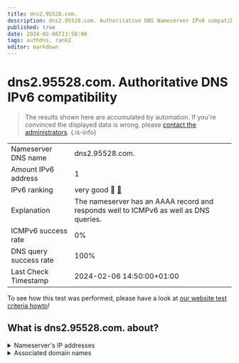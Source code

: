 ```yaml
---
title: dns2.95528.com.
description: dns2.95528.com. Authoritative DNS Nameserver IPv6 compatibility
published: true
date: 2024-02-06T13:50:00
tags: authdns, rank2
editor: markdown
---
```


# dns2.95528.com. Authoritative DNS IPv6 compatibility

> The results shown here are accumulated by automation. If you're convinced the displayed data is wrong, please [contact the administrators](/howto/chat). 
{.is-info}




|   |   |
| - | - |
| Nameserver DNS name | dns2.95528.com.
| Amount IPv6 address | 1
| IPv6 ranking | very good :2nd_place_medal: [🔗](/howto/ranking) |
| Explanation | The nameserver has an AAAA record and responds well to ICMPv6 as well as DNS queries. |
| ICMPv6 success rate | 0%|
| DNS query success rate | 100% |
| Last Check Timestamp | 2024-02-06 14:50:00+01:00 |

To see how this test was performed, please have a look at [our website test criteria howto](/howto/testcriteria/authdns)!


## What is dns2.95528.com. about?




<details>
<summary>Nameserver's IP addresses</summary>

2405:3140:11:51fe::c2

</details>



<details>
<summary>Associated domain names</summary>

www.spdb.com.cn

</details>

